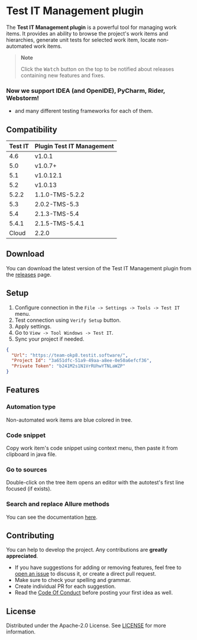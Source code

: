 # Test IT Management plugin

<!-- Plugin description -->
The **Test IT Management plugin** is a powerful tool for managing work items. It provides an ability to browse the
project's work items and hierarchies, generate unit tests for selected work item, locate non-automated work items.
<!-- Plugin description end -->
> **Note**
>
> Click the <kbd>Watch</kbd> button on the top to be notified about releases containing new features and fixes.


### Now we support IDEA (and OpenIDE), PyCharm, Rider, Webstorm!
- and many different testing frameworks for each of them.

## Compatibility

| Test IT | Plugin Test IT Management |
|---------|---------------------------|
| 4.6     | v1.0.1                    | 
| 5.0     | v1.0.7+                   |
| 5.1     | v1.0.12.1                 |
| 5.2     | v1.0.13                   |
| 5.2.2   | 1.1.0-TMS-5.2.2           |
| 5.3     | 2.0.2-TMS-5.3             |
| 5.4     | 2.1.3-TMS-5.4             |
| 5.4.1   | 2.1.5-TMS-5.4.1           |
| Cloud   | 2.2.0                     |

## Download

You can download the latest version of the Test IT Management plugin from
the [releases](https://github.com/testit-tms/testit-management/releases) page.

## Setup

1. Configure connection in the `File -> Settings -> Tools -> Test IT` menu.
2. Test connection using `Verify Setup` button.
3. Apply settings.
4. Go to `View -> Tool Windows -> Test IT`.
5. Sync your project if needed.

```json
{
  "Url": "https://team-okp8.testit.software/",
  "Project Id": "3a651dfc-51a9-49aa-a8ee-0e50a6efcf36",
  "Private Token": "b241M2s1N1VrRUhwYTNLaWZP"
}
```

## Features

### Automation type

Non-automated work items are blue colored in tree.

### Code snippet

Copy work item's code snippet using context menu, then paste it from clipboard in java file.

### Go to sources

Double-click on the tree item opens an editor with the autotest's first line focused (if exists).

### Search and replace Allure methods

You can see the documentation [here](docs/parsingAllureAnnotations/README.md).

## Contributing

You can help to develop the project. Any contributions are **greatly appreciated**.

* If you have suggestions for adding or removing features, feel free
  to [open an issue](https://github.com/testit-tms/testit-management/issues/new) to discuss it, or create a direct pull
  request.
* Make sure to check your spelling and grammar.
* Create individual PR for each suggestion.
* Read the [Code Of Conduct](https://github.com/testit-tms/testit-management/blob/main/CODE_OF_CONDUCT.md) before
  posting your first idea as well.

## License

Distributed under the Apache-2.0 License.
See [LICENSE](https://github.com/testit-tms/testit-management/blob/main/LICENSE.txt) for more information.
